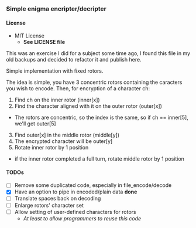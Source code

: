 ### Simple enigma encripter/decripter

#### License
- MIT License
   - **See LICENSE file**

This was an exercise I did for a subject some time ago, I found this file in my old backups and decided to refactor it and publish here.

Simple implementation with fixed rotors.

The idea is simple, you have 3 concentric rotors containing the caracters you wish to encode.
Then, for encryption of a character ch:

1. Find ch on the inner rotor (inner[x])
2. Find the character aligned with it on the outer rotor (outer[x])
  - The rotors are concentric, so the index is the same, so if ch == inner[5], we'll get outer[5]
3. Find outer[x] in the middle rotor (middle[y])
4. The encrypted character will be outer[y]
5. Rotate inner rotor by 1 position
  - if the inner rotor completed a full turn, rotate middle rotor by 1 position

#### TODOs
- [ ] Remove some duplicated code, especially in file_encode/decode
- [X] Have an option to pipe in encoded/plain data **done**
- [ ] Translate spaces back on decoding
- [ ] Enlarge rotors' character set
- [ ] Allow setting of user-defined characters for rotors
  - *At least to allow programmers to reuse this code*
